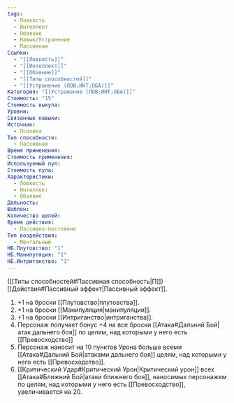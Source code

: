 ```yaml
---
tags:
  - Ловкость
  - Интеллект
  - Обаяние
  - Навык/Устранение
  - Пассивная
Ссылки:
  - "[[Ловкость]]"
  - "[[Интеллект]]"
  - "[[Обаяние]]"
  - "[[Типы способностей]]"
  - "[[Устранение (ЛОВ;ИНТ;ОБА)]]"
Категория: "[[Устранение (ЛОВ;ИНТ;ОБА)]]"
Стоимость: "15"
Стоимость выкупа:
Уровни:
Связанные навыки:
Источник:
  - Психика
Тип способности:
  - Пассивная
Время применения:
Стоимость применения:
Используемый пул:
Стоимость пула:
Характеристики:
  - Ловкость
  - Интеллект
  - Обаяние
Дальность:
Шаблон:
Количество целей:
Время действия:
  - Пассивно-постоянно
Тип воздействия:
  - Ментальный
НБ.Плутовство: "1"
НБ.Манипуляция: "1"
НБ.Интриганство: "1"
---
```

([[Типы способностей#Пассивная способность|П]]) [[Действия#Пассивный эффект|Пассивный эффект]]. 

1. +1 на броски [[Плутовство|плутовства]].
2. +1 на броски [[Манипуляция|манипуляции]].
3. +1 на броски [[Интриганство|интриганства]].
4. Персонаж получает бонус +4 на все броски [[Атака#Дальний Бой|атак дальнего боя]] по целям, над которыми у него есть [[Превосходство]]
5. Персонаж наносит на 10 пунктов Урона больше всеми [[Атака#Дальний Бой|атаками дальнего боя]] целям, над которыми у него есть [[Превосходство]]. 
6. [[Критический Удар#Критический Урон|Критический урон]] всех [[Атака#Ближний Бой|атаки ближнего боя]], наносимых персонажем по целям, над которыми у него есть [[Превосходство]], увеличивается на 20.
